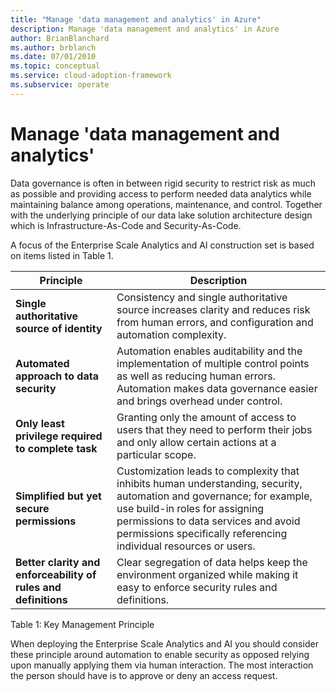 ```yaml
---
title: "Manage 'data management and analytics' in Azure"
description: Manage 'data management and analytics' in Azure
author: BrianBlanchard
ms.author: brblanch
ms.date: 07/01/2010
ms.topic: conceptual
ms.service: cloud-adoption-framework
ms.subservice: operate
---
```


# Manage 'data management and analytics'

Data governance is often in between rigid security to restrict risk as much as possible and providing access to perform needed data analytics while maintaining balance among operations, maintenance, and control. Together with the underlying principle of our data lake solution architecture design which is Infrastructure-As-Code and Security-As-Code.

A focus of the Enterprise Scale Analytics and AI construction set is based on items listed in Table 1.

| Principle  |Description|
|--|--|
| **Single authoritative source of identity**| Consistency and single authoritative source increases clarity and reduces risk from human errors, and configuration and automation complexity. |
| **Automated approach to data security**| Automation enables auditability and the implementation of multiple control points as well as reducing human errors. Automation makes data governance easier and brings overhead under control.|
| **Only least privilege required to complete task**| Granting only the amount of access to users that they need to perform their jobs and only allow certain actions at a particular scope.| |
|  **Simplified but yet secure permissions**| Customization leads to complexity that inhibits human understanding, security, automation and governance; for example, use build-in roles for assigning permissions to data services and avoid permissions specifically referencing individual resources or users.|
| **Better clarity and enforceability of rules and definitions**| Clear segregation of data helps keep the environment organized while making it easy to enforce security rules and definitions. |

Table 1: Key Management Principle

When deploying the Enterprise Scale Analytics and AI you should consider these principle around automation to enable security as opposed relying upon manually applying them via human interaction. The most interaction the person should have is to approve or deny an access request.
